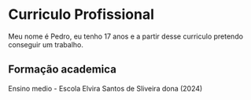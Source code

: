 # Curriculo Profissional

Meu nome é Pedro, eu tenho 17 anos e a partir desse curriculo pretendo conseguir um trabalho.

## Formação academica

Ensino medio - Escola Elvira Santos de Sliveira dona (2024)
